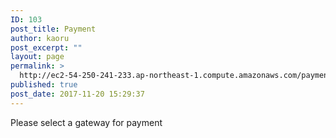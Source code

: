 ```yaml
---
ID: 103
post_title: Payment
author: kaoru
post_excerpt: ""
layout: page
permalink: >
  http://ec2-54-250-241-233.ap-northeast-1.compute.amazonaws.com/payment/
published: true
post_date: 2017-11-20 15:29:37
---
```

Please select a gateway for payment